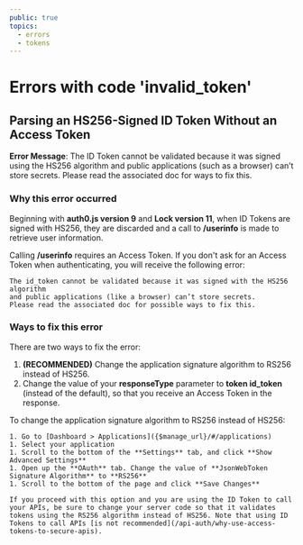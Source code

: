 ```yaml
---
public: true
topics:
  - errors
  - tokens
---
```


# Errors with code 'invalid_token'

## Parsing an HS256-Signed ID Token Without an Access Token

**Error Message**: The ID Token cannot be validated because it was signed using the HS256 algorithm and public applications (such as a browser) can’t store secrets. Please read the associated doc for ways to fix this.

### Why this error occurred

Beginning with **auth0.js version 9** and **Lock version 11**, when ID Tokens are signed with HS256, they are discarded and a call to **/userinfo** is made to retrieve user information. 

Calling **/userinfo** requires an Access Token. If you don't ask for an Access Token when authenticating, you will receive the following error:

```
The id_token cannot be validated because it was signed with the HS256 algorithm
and public applications (like a browser) can’t store secrets.
Please read the associated doc for possible ways to fix this.
```

### Ways to fix this error

There are two ways to fix the error:

1. **(RECOMMENDED)** Change the application signature algorithm to RS256 instead of HS256.
2. Change the value of your **responseType** parameter to **token id_token** (instead of the default), so that you receive an Access Token in the response.

To change the application signature algorithm to RS256 instead of HS256:

    1. Go to [Dashboard > Applications]({$manage_url}/#/applications)
    1. Select your application
    1. Scroll to the bottom of the **Settings** tab, and click **Show Advanced Settings**
    1. Open up the **OAuth** tab. Change the value of **JsonWebToken Signature Algorithm** to **RS256**
    1. Scroll to the bottom of the page and click **Save Changes**

    If you proceed with this option and you are using the ID Token to call your APIs, be sure to change your server code so that it validates tokens using the RS256 algorithm instead of HS256. Note that using ID Tokens to call APIs [is not recommended](/api-auth/why-use-access-tokens-to-secure-apis).

